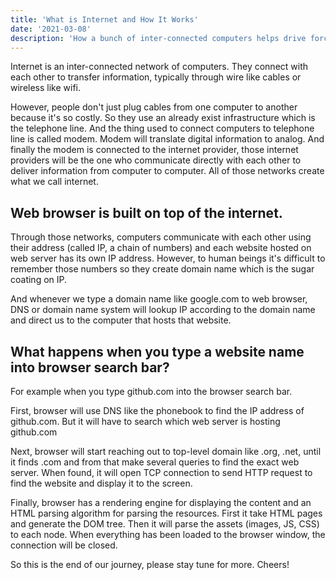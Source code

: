 ```yaml
---
title: 'What is Internet and How It Works'
date: '2021-03-08'
description: 'How a bunch of inter-connected computers helps drive force the exchange of data and information.'
---
```


Internet is an inter-connected network of computers. They connect with each other to transfer information, typically through wire like cables or wireless like wifi.

However, people don't just plug cables from one computer to another because it's so costly. So they use an already exist infrastructure which is the telephone line. And the thing used to connect computers to telephone line is called modem. Modem will translate digital information to analog. And finally the modem is connected to the internet provider, those internet providers will be the one who communicate directly with each other to deliver information from computer to computer. All of those networks create what we call internet.

## Web browser is built on top of the internet.

Through those networks, computers communicate with each other using their address (called IP, a chain of numbers) and each website hosted on web server has its own IP address. However, to human beings it's difficult to remember those numbers so they create domain name which is the sugar coating on IP.

And whenever we type a domain name like google.com to web browser, DNS or domain name system will lookup IP according to the domain name and direct us to the computer that hosts that website.

## What happens when you type a website name into browser search bar?

For example when you type github.com into the browser search bar.

First, browser will use DNS like the phonebook to find the IP address of github.com. But it will have to search which web server is hosting github.com

Next, browser will start reaching out to top-level domain like .org, .net, until it finds .com and from that make several queries to find the exact web server. When found, it will open TCP connection to send HTTP request to find the website and display it to the screen.

Finally, browser has a rendering engine for displaying the content and an HTML parsing algorithm for parsing the resources. First it take HTML pages and generate the DOM tree. Then it will parse the assets (images, JS, CSS) to each node. When everything has been loaded to the browser window, the connection will be closed.  
  
So this is the end of our journey, please stay tune for more. Cheers! 
